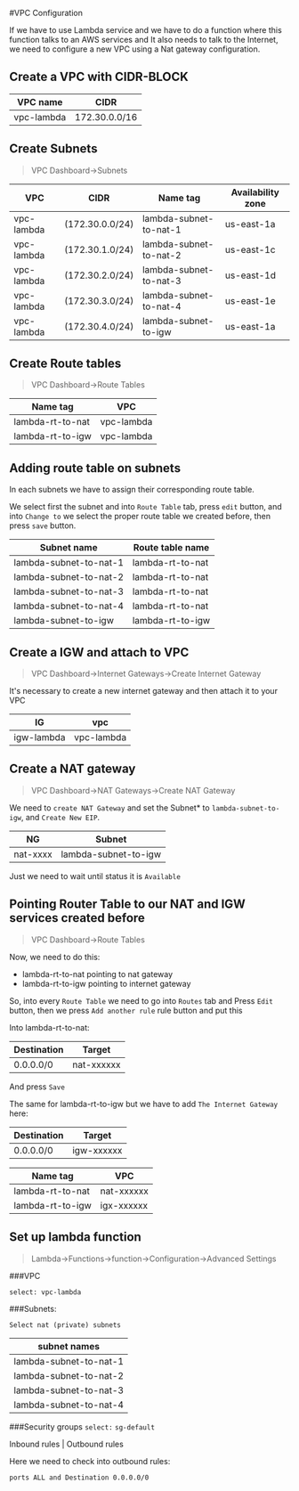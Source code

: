 #VPC Configuration

If we have to use Lambda service and we have to do a function where this function talks to an AWS services and It also needs to talk to the Internet, we need to configure a new VPC using a Nat gateway configuration.

## Create a VPC with CIDR-BLOCK 


VPC name | CIDR
---|---
vpc-lambda | 172.30.0.0/16


## Create Subnets

> VPC Dashboard->Subnets


VPC|CIDR|Name tag|Availability zone
---|---|---|---
vpc-lambda  |	(172.30.0.0/24) | lambda-subnet-to-nat-1  |  us-east-1a
vpc-lambda  |	(172.30.1.0/24) | lambda-subnet-to-nat-2  |  us-east-1c
vpc-lambda  |	(172.30.2.0/24) | lambda-subnet-to-nat-3  |  us-east-1d
vpc-lambda  |	(172.30.3.0/24) | lambda-subnet-to-nat-4  |  us-east-1e
vpc-lambda  |   (172.30.4.0/24) | lambda-subnet-to-igw    |  us-east-1a
	
## Create Route tables

> VPC Dashboard->Route Tables

Name tag|VPC
---|---
lambda-rt-to-nat | vpc-lambda
lambda-rt-to-igw | vpc-lambda



## Adding route table on subnets

In each subnets we have to assign  their corresponding route table.

We select first the subnet and into `Route Table` tab,  press `edit` button, and into `Change to` we select the proper route table we created before, then press `save` button.

Subnet name|Route table name
---|---
lambda-subnet-to-nat-1  |  lambda-rt-to-nat
lambda-subnet-to-nat-2	|  lambda-rt-to-nat
lambda-subnet-to-nat-3	|  lambda-rt-to-nat
lambda-subnet-to-nat-4	|  lambda-rt-to-nat
lambda-subnet-to-igw	|  lambda-rt-to-igw

## Create a IGW and attach to VPC

> VPC Dashboard->Internet Gateways->Create Internet Gateway

It's necessary to create a new internet gateway and then attach it to your VPC

IG|vpc
---|---
igw-lambda | vpc-lambda 

## Create a NAT gateway

> VPC Dashboard->NAT Gateways->Create NAT Gateway

We need to `create NAT Gateway` and set the Subnet* to `lambda-subnet-to-igw`, and `Create New EIP`.

NG|Subnet
---|---
nat-xxxx | lambda-subnet-to-igw

Just we need to wait until status it is  `Available`

## Pointing Router Table to our NAT and IGW services created before


> VPC Dashboard->Route Tables


Now, we need to do this:

* lambda-rt-to-nat pointing to nat gateway
* lambda-rt-to-igw pointing to internet gateway

So, into every `Route Table` we need to go into `Routes` tab and Press `Edit` button, then we press `Add another rule` rule button and put this

Into lambda-rt-to-nat:

Destination|Target
---|---
0.0.0.0/0 | nat-xxxxxx 

And press `Save`

The same for lambda-rt-to-igw but we have to add `The Internet Gateway` here:

Destination|Target
---|---
0.0.0.0/0 | igw-xxxxxx

Name tag|VPC
---|---
lambda-rt-to-nat | nat-xxxxxx | 
lambda-rt-to-igw | igx-xxxxxx |




## Set up lambda function

> Lambda->Functions->function->Configuration->Advanced Settings


###VPC

`select: vpc-lambda`

###Subnets:

`Select nat (private) subnets`

subnet names |
--- |
lambda-subnet-to-nat-1 |
lambda-subnet-to-nat-2 |
lambda-subnet-to-nat-3 |
lambda-subnet-to-nat-4 |

###Security groups
`select:`
`sg-default`

Inbound rules | Outbound rules


Here we need to check into outbound rules:

`ports ALL and Destination 0.0.0.0/0`
